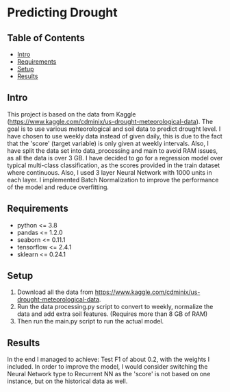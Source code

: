 # Predicting Drought
## Table of Contents
* [Intro](#intro)
* [Requirements](#requirements)
* [Setup](#setup)
* [Results](#results)

## Intro
This project is based on the data from Kaggle (https://www.kaggle.com/cdminix/us-drought-meteorological-data). The goal is to use various meteorological and soil data to predict drought level. I have chosen to use weekly data instead of given daily, this is due to the fact that the 'score' (target variable) is only given at weekly intervals. Also, I have split the data set into data_processing and main to avoid RAM issues, as all the data is over 3 GB. I have decided to go for a regression model over typical multi-class classification, as the scores provided in the train dataset where continuous. Also, I used 3 layer Neural Network with 1000 units in each layer. I implemented Batch Normalization to improve the performance of the model and reduce overfitting. 


## Requirements
-  python <= 3.8
-  pandas <= 1.2.0
-  seaborn <= 0.11.1
-  tensorflow <= 2.4.1
-  sklearn <= 0.24.1

## Setup
1. Download all the data from https://www.kaggle.com/cdminix/us-drought-meteorological-data.
2. Run the data processing.py script to convert to weekly, normalize the data and add extra soil features. (Requires more than 8 GB of RAM)
3. Then run the main.py script to run the actual model.

## Results
In the end I managed to achieve: Test F1 of about 0.2, with the weights I included. In order to improve the model, I would consider switching the Neural Network type to Recurrent NN as the 'score' is not based on one instance, but on the historical data as well.


